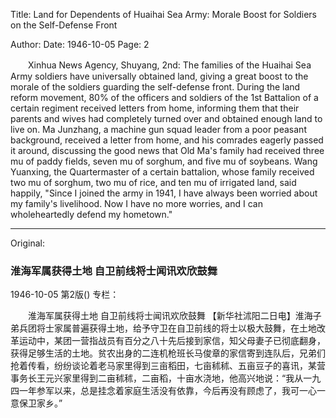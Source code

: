 Title: Land for Dependents of Huaihai Sea Army: Morale Boost for Soldiers on the Self-Defense Front

Author: 
Date: 1946-10-05
Page: 2

　　Xinhua News Agency, Shuyang, 2nd: The families of the Huaihai Sea Army soldiers have universally obtained land, giving a great boost to the morale of the soldiers guarding the self-defense front. During the land reform movement, 80% of the officers and soldiers of the 1st Battalion of a certain regiment received letters from home, informing them that their parents and wives had completely turned over and obtained enough land to live on. Ma Junzhang, a machine gun squad leader from a poor peasant background, received a letter from home, and his comrades eagerly passed it around, discussing the good news that Old Ma's family had received three mu of paddy fields, seven mu of sorghum, and five mu of soybeans. Wang Yuanxing, the Quartermaster of a certain battalion, whose family received two mu of sorghum, two mu of rice, and ten mu of irrigated land, said happily, "Since I joined the army in 1941, I have always been worried about my family's livelihood. Now I have no more worries, and I can wholeheartedly defend my hometown."



<hr /> 

Original: 


### 淮海军属获得土地  自卫前线将士闻讯欢欣鼓舞

1946-10-05
第2版()
专栏：

　　淮海军属获得土地
    自卫前线将士闻讯欢欣鼓舞
    【新华社沭阳二日电】淮海子弟兵团将士家属普遍获得土地，给予守卫在自卫前线的将士以极大鼓舞，在土地改革运动中，某团一营指战员有百分之八十先后接到家信，知父母妻子已彻底翻身，获得足够生活的土地。贫农出身的二连机枪班长马俊章的家信寄到连队后，兄弟们抢着传看，纷纷谈论着老马家里得到三亩稻田，七亩秫秫、五亩豆子的喜讯，某营事务长王元兴家里得到二亩秫秫，二亩稻，十亩水浇地，他高兴地说：“我从一九四一年参军以来，总是挂念着家庭生活没有依靠，今后再没有顾虑了，我可一心一意保卫家乡。”

